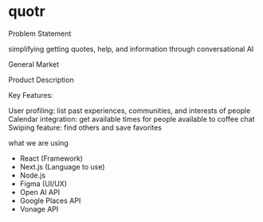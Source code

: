 # quotr

Problem Statement

simplifying getting quotes, help, and information through conversational AI

General Market

Product Description

Key Features:

User profiling: list past experiences, communities, and interests of people
Calendar integration: get available times for people available to coffee chat
Swiping feature: find others and save favorites


what we are using
- React (Framework)
- Next.js (Language to use)
- Node.js
- Figma (UI/UX)
- Open AI API
- Google Places API
- Vonage API
